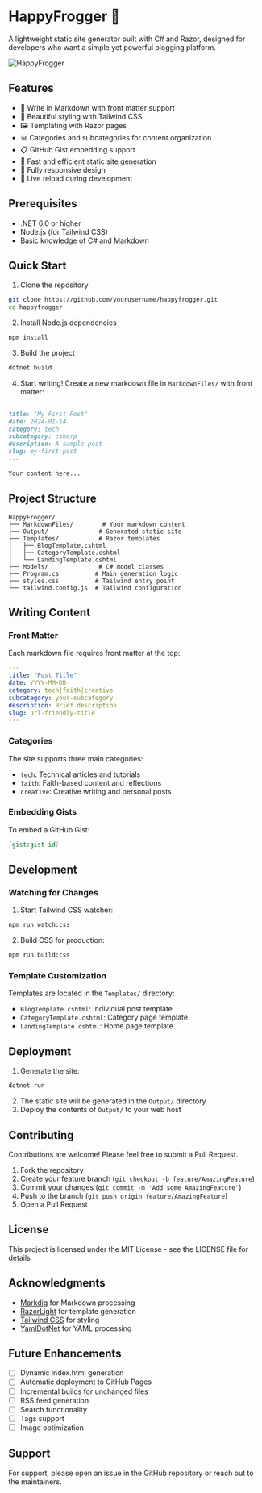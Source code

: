 # HappyFrogger 🐸

A lightweight static site generator built with C# and Razor, designed for developers who want a simple yet powerful blogging platform.

![HappyFrogger](happyblogger.png)

## Features

- 📝 Write in Markdown with front matter support
- 🎨 Beautiful styling with Tailwind CSS
- 🖼️ Templating with Razor pages
- 📊 Categories and subcategories for content organization
- 📋 GitHub Gist embedding support
- 🚀 Fast and efficient static site generation
- 📱 Fully responsive design
- 🔄 Live reload during development

## Prerequisites

- .NET 6.0 or higher
- Node.js (for Tailwind CSS)
- Basic knowledge of C# and Markdown

## Quick Start

1. Clone the repository
```bash
git clone https://github.com/yourusername/happyfrogger.git
cd happyfrogger
```

2. Install Node.js dependencies
```bash
npm install
```

3. Build the project
```bash
dotnet build
```

4. Start writing! Create a new markdown file in `MarkdownFiles/` with front matter:
```markdown
---
title: "My First Post"
date: 2024-01-14
category: tech
subcategory: csharp
description: A sample post
slug: my-first-post
---

Your content here...
```

## Project Structure

```
HappyFrogger/
├── MarkdownFiles/        # Your markdown content
├── Output/              # Generated static site
├── Templates/           # Razor templates
│   ├── BlogTemplate.cshtml
│   ├── CategoryTemplate.cshtml
│   └── LandingTemplate.cshtml
├── Models/              # C# model classes
├── Program.cs          # Main generation logic
├── styles.css          # Tailwind entry point
└── tailwind.config.js  # Tailwind configuration
```

## Writing Content

### Front Matter
Each markdown file requires front matter at the top:
```yaml
---
title: "Post Title"
date: YYYY-MM-DD
category: tech|faith|creative
subcategory: your-subcategory
description: Brief description
slug: url-friendly-title
---
```

### Categories
The site supports three main categories:
- `tech`: Technical articles and tutorials
- `faith`: Faith-based content and reflections
- `creative`: Creative writing and personal posts

### Embedding Gists
To embed a GitHub Gist:
```markdown
[gist:gist-id]
```

## Development

### Watching for Changes

1. Start Tailwind CSS watcher:
```bash
npm run watch:css
```

2. Build CSS for production:
```bash
npm run build:css
```

### Template Customization

Templates are located in the `Templates/` directory:
- `BlogTemplate.cshtml`: Individual post template
- `CategoryTemplate.cshtml`: Category page template
- `LandingTemplate.cshtml`: Home page template

## Deployment

1. Generate the site:
```bash
dotnet run
```

2. The static site will be generated in the `Output/` directory
3. Deploy the contents of `Output/` to your web host

## Contributing

Contributions are welcome! Please feel free to submit a Pull Request.

1. Fork the repository
2. Create your feature branch (`git checkout -b feature/AmazingFeature`)
3. Commit your changes (`git commit -m 'Add some AmazingFeature'`)
4. Push to the branch (`git push origin feature/AmazingFeature`)
5. Open a Pull Request

## License

This project is licensed under the MIT License - see the LICENSE file for details

## Acknowledgments

- [Markdig](https://github.com/xoofx/markdig) for Markdown processing
- [RazorLight](https://github.com/toddams/RazorLight) for template generation
- [Tailwind CSS](https://tailwindcss.com/) for styling
- [YamlDotNet](https://github.com/aaubry/YamlDotNet) for YAML processing

## Future Enhancements

- [ ] Dynamic index.html generation
- [ ] Automatic deployment to GitHub Pages
- [ ] Incremental builds for unchanged files
- [ ] RSS feed generation
- [ ] Search functionality
- [ ] Tags support
- [ ] Image optimization

## Support

For support, please open an issue in the GitHub repository or reach out to the maintainers.
